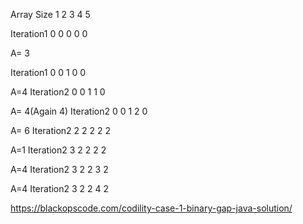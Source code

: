 

Array Size		 1       2        3        4       5

Iteration1		 0       0        0         0      0

A= 3


Iteration1		 0       0        1         0      0


A=4
Iteration2		 0       0        1         1      0

A= 4(Again 4)
Iteration2		 0       0        1         2      0



A= 6
Iteration2		 2       2        2         2      2

A=1
Iteration2		 3       2        2         2      2


A=4
Iteration2		 3       2        2         3      2


A=4
Iteration2		 3       2        2         4      2



https://blackopscode.com/codility-case-1-binary-gap-java-solution/
